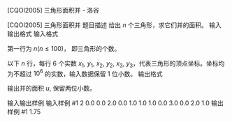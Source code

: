 



[CQOI2005] 三角形面积并 - 洛谷














[CQOI2005] 三角形面积并
题目描述
给出 $n$ 个三角形，求它们并的面积。
输入输出格式
输入格式

第一行为 $n(n \leq 100)$， 即三角形的个数。

以下 $n$ 行，每行 $6$ 个实数 $x_1$, $y_1$, $x_2$, $y_2$, $x_3$, $y_3$，代表三角形的顶点坐标。坐标均为不超过 $10^6$ 的实数，输入数据保留 $1$ 位小数。
输出格式

输出并的面积 $u$, 保留两位小数。

输入输出样例
输入样例 #1
2
0.0 0.0 2.0 0.0 1.0 1.0
1.0 0.0 3.0 0.0 2.0 1.0
输出样例 #1
1.75






